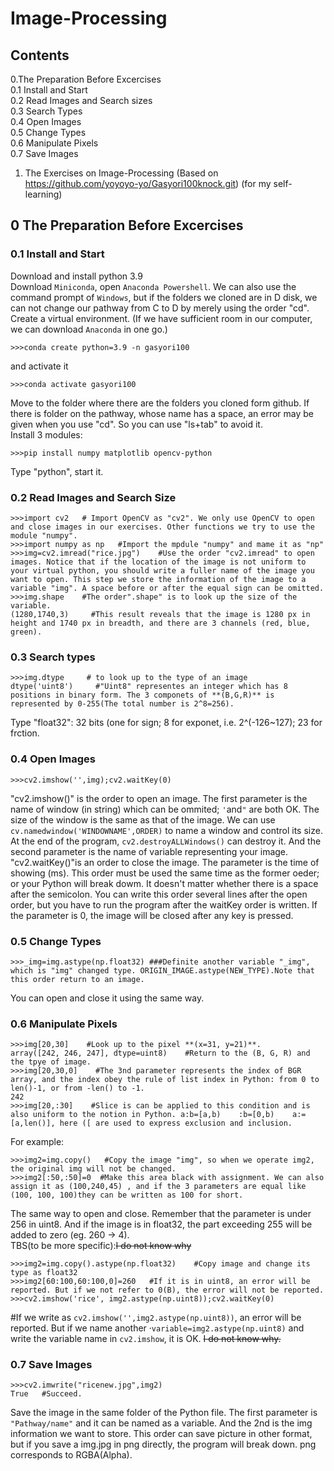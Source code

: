 # Image-Processing

## Contents
0.The Preparation Before Excercises   
0.1 Install and Start   
0.2 Read Images and Search sizes    
0.3 Search Types    
0.4 Open Images    
0.5 Change Types   
0.6 Manipulate Pixels  
0.7 Save Images

1. The Exercises on Image-Processing (Based on https://github.com/yoyoyo-yo/Gasyori100knock.git)  (for my self-learning)

## 0 The Preparation Before Excercises
### 0.1 Install and Start
Download and install python 3.9    
Download ```Miniconda```, open ```Anaconda Powershell```. We can also use the command prompt of ```Windows```, but if the folders we cloned are in D disk, we can not change our pathway from C to D by merely using the order "cd".   
Create a virtual environment. (If we have sufficient room in our computer, we can download ```Anaconda``` in one go.)
```
>>>conda create python=3.9 -n gasyori100
```
and activate it 
```
>>>conda activate gasyori100
```
Move to the folder where there are the folders you cloned form github. If there is folder on the pathway, whose name has a space, an error may be given when you use "cd". So you can use "ls+tab" to avoid it.   
Install 3 modules:
```
>>>pip install numpy matplotlib opencv-python
```
Type "python", start it.

### 0.2 Read Images and Search Size
```
>>>import cv2   # Import OpenCV as "cv2". We only use OpenCV to open and close images in our exercises. Other functions we try to use the module "numpy".
>>>import numpy as np   #Import the mpdule "numpy" and mame it as "np"
>>>img=cv2.imread("rice.jpg")    #Use the order "cv2.imread" to open images. Notice that if the location of the image is not uniform to your virtual python, you should write a fuller name of the image you want to open. This step we store the information of the image to a variable "img". A space before or after the equal sign can be omitted.
>>>img.shape    #The order".shape" is to look up the size of the variable.
(1280,1740,3)     #This result reveals that the image is 1280 px in height and 1740 px in breadth, and there are 3 channels (red, blue, green).
```
### 0.3 Search types
```
>>>img.dtype     # to look up to the type of an image
dtype('uint8')     #"Uint8" representes an integer which has 8 positions in binary form. The 3 componets of **(B,G,R)** is represented by 0-255(The total number is 2^8=256).
```
Type "float32": 32 bits (one for sign; 8 for exponet, i.e. 2^(-126~127); 23 for frction.
### 0.4 Open Images
```
>>>cv2.imshow('',img);cv2.waitKey(0) 
```
"cv2.imshow()" is the order to open an image. The first parameter is the name of window (in string) which can be ommited; ```'```and```"``` are both OK. The size of the window is the same as that of the image. We can use ```cv.namedwindow('WINDOWNAME',ORDER)``` to name a window and control its size. At the end of the program, ```cv2.destroyALLWindows()``` can destroy it. And the second parameter is the name of variable representing your image.    
"cv2.waitKey()"is an order to close the image. The parameter is the time of showing (ms). This order must be used the same time as the former oeder; or your Python will break dowm. It doesn't matter whether there is a space after the semicolon. You can write this order several lines after the open order, but you have to run the program after the waitKey order is written. If the parameter is 0, the image will be closed after any key is pressed.
### 0.5 Change Types 
```
>>>_img=img.astype(np.float32) ###Definite another variable "_img", which is "img" changed type. ORIGIN_IMAGE.astype(NEW_TYPE).Note that this order return to an image. 
```
You can open and close it using the same way. 
### 0.6 Manipulate Pixels
```
>>>img[20,30]    #Look up to the pixel **(x=31, y=21)**.
array([242, 246, 247], dtype=uint8)    #Return to the (B, G, R) and the tpye of image.
>>>img[20,30,0]    #The 3nd parameter represents the index of BGR array, and the index obey the rule of list index in Python: from 0 to len()-1, or from -len() to -1.
242
>>>img[20,:30]    #Slice is can be applied to this condition and is also uniform to the notion in Python. a:b=[a,b)    :b=[0,b)    a:=[a,len()], here ([ are used to express exclusion and inclusion.
```
For example:
```
>>>img2=img.copy()   #Copy the image "img", so when we operate img2, the original img will not be changed.
>>>img2[:50,:50]=0  #Make this area black with assignment. We can also assign it as (100,240,45) , and if the 3 parameters are equal like (100, 100, 100)they can be written as 100 for short.
```
The same way to open and close. Remember that the parameter is under 256 in uint8. And if the image is in float32, the part exceeding 255 will be added to zero (eg. 260 → 4).   
TBS(to be more specific):~~I do not know why~~
```
>>>img2=img.copy().astype(np.float32)    #Copy image and change its type as float32
>>>img2[60:100,60:100,0]=260   #If it is in uint8, an error will be reported. But if we not refer to 0(B), the error will not be reported.
>>>cv2.imshow('rice', img2.astype(np.uint8));cv2.waitKey(0) 
```
#If we write as ```cv2.imshow('',img2.astype(np.uint8))```, an error will be reported. But if we name another ·```variable=img2.astype(np.uint8)``` and write the variable name in ```cv2.imshow```, it is OK. ~~I do not know why.~~
### 0.7 Save Images
```
>>>cv2.imwrite("ricenew.jpg",img2)  
True   #Succeed.
```
Save the image in the same folder of the Python file. The first parameter is ```"Pathway/name"``` and it can be named as a variable. And the 2nd is the img information we want to store. This order can save picture in other format, but if you save a img.jpg in png directly, the program will break down. png corresponds to RGBA(Alpha).

